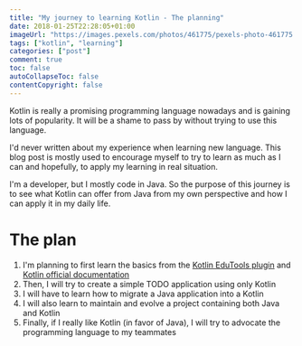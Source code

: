 ```yaml
---
title: "My journey to learning Kotlin - The planning"
date: 2018-01-25T22:28:05+01:00
imageUrl: "https://images.pexels.com/photos/461775/pexels-photo-461775.jpeg?w=1260&h=750&auto=compress&cs=tinysrgb"
tags: ["kotlin", "learning"]
categories: ["post"]
comment: true
toc: false
autoCollapseToc: false
contentCopyright: false
---
```


Kotlin is really a promising programming language nowadays and is gaining lots of popularity.
It will be a shame to pass by without trying to use this language.

<!--more-->

I'd never written about my experience when learning new language. This blog post is mostly used to encourage myself to try to learn as much as I can and hopefully, to apply my learning in real situation.

I'm a developer, but I mostly code in Java. So the purpose of this journey is to see what Kotlin can offer from Java from my own perspective and how I can apply it in my daily life.

# The plan

1. I'm planning to first learn the basics from the [Kotlin EduTools plugin][] and [Kotlin official documentation][]
1. Then, I will try to create a simple TODO application using only Kotlin
1. I will have to learn how to migrate a Java application into a Kotlin
1. I will also learn to maintain and evolve a project containing both Java and Kotlin
1. Finally, if I really like Kotlin (in favor of Java), I will try to advocate the programming language to my teammates

[Kotlin EduTools plugin]: https://kotlinlang.org/docs/tutorials/edu-tools-learner.html
[Kotlin official documentation]: https://kotlinlang.org/

